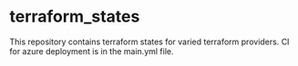 # terraform_states
This repository contains terraform states for varied terraform providers. 
CI for azure deployment is in the main.yml file.
